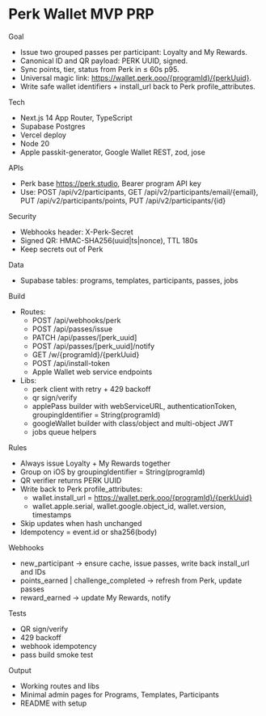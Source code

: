 # Perk Wallet MVP PRP

Goal
- Issue two grouped passes per participant: Loyalty and My Rewards.
- Canonical ID and QR payload: PERK UUID, signed.
- Sync points, tier, status from Perk in ≤ 60s p95.
- Universal magic link: https://wallet.perk.ooo/{programId}/{perkUuid}.
- Write safe wallet identifiers + install_url back to Perk profile_attributes.

Tech
- Next.js 14 App Router, TypeScript
- Supabase Postgres
- Vercel deploy
- Node 20
- Apple passkit-generator, Google Wallet REST, zod, jose

APIs
- Perk base https://perk.studio, Bearer program API key
- Use: POST /api/v2/participants, GET /api/v2/participants/email/{email}, PUT /api/v2/participants/points, PUT /api/v2/participants/{id}

Security
- Webhooks header: X-Perk-Secret
- Signed QR: HMAC-SHA256(uuid|ts|nonce), TTL 180s
- Keep secrets out of Perk

Data
- Supabase tables: programs, templates, participants, passes, jobs

Build
- Routes:
  - POST /api/webhooks/perk
  - POST /api/passes/issue
  - PATCH /api/passes/[perk_uuid]
  - POST /api/passes/[perk_uuid]/notify
  - GET /w/{programId}/{perkUuid}
  - POST /api/install-token
  - Apple Wallet web service endpoints
- Libs:
  - perk client with retry + 429 backoff
  - qr sign/verify
  - applePass builder with webServiceURL, authenticationToken, groupingIdentifier = String(programId)
  - googleWallet builder with class/object and multi-object JWT
  - jobs queue helpers

Rules
- Always issue Loyalty + My Rewards together
- Group on iOS by groupingIdentifier = String(programId)
- QR verifier returns PERK UUID
- Write back to Perk profile_attributes:
  - wallet.install_url = https://wallet.perk.ooo/{programId}/{perkUuid}
  - wallet.apple.serial, wallet.google.object_id, wallet.version, timestamps
- Skip updates when hash unchanged
- Idempotency = event.id or sha256(body)

Webhooks
- new_participant → ensure cache, issue passes, write back install_url and IDs
- points_earned | challenge_completed → refresh from Perk, update passes
- reward_earned → update My Rewards, notify

Tests
- QR sign/verify
- 429 backoff
- webhook idempotency
- pass build smoke test

Output
- Working routes and libs
- Minimal admin pages for Programs, Templates, Participants
- README with setup
